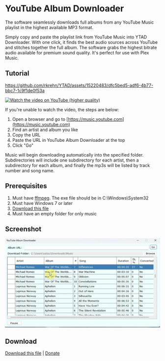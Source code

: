 # YouTube Album Downloader

The software seamlessly downloads full albums from any YouTube Music playlist in the highest available MP3 format.

Simply copy and paste the playlist link from YouTube Music into YTAD Downloader. With one click, it finds the best audio sources across YouTube and stitches together the full album. The software grabs the highest bitrate audio available for premium sound quality. It's perfect for use with Plex Music. 

## Tutorial

https://github.com/rkrehn/YTAD/assets/15220483/dfc5bed5-adf6-4b77-bbc7-1c9f1de0f53a

[![Watch the video on YouTube (higher quality)](https://img.youtube.com/vi/b63SMejWNHM/0.jpg)](https://youtu.be/b63SMejWNHM)

If you're unable to watch the video, the steps are below:

1. Open a browser and go to [https://music.youtube.com](https://music.youtube.com)
2. Find an artist and album you like
3. Copy the URL
4. Paste the URL in YouTube Album Downloader at the top
5. Click "Go"

Music will begin downloading automatically into the specified folder. Subdirectories will include one subdirectory for each artist, then a subdirectory for each album, and finally the mp3s will be listed by track number and song name.

## Prerequisites

1. Must have [ffmpeg](https://ffmpeg.org/). The exe file should be in C:\Windows\System32
2. Must have Windows 7 or later
3. [Download this file](https://github.com/rkrehn/YTAD/releases/tag/main)
4. Must have an empty folder for only music

## Screenshot

![Screenshot](2023-12-11_22-45.png)

## Download

[Download this file](https://github.com/rkrehn/YTAD/releases/tag/main) | [Donate](https://www.paypal.com/donate/?hosted_button_id=E67KQM3NRZE6W)
